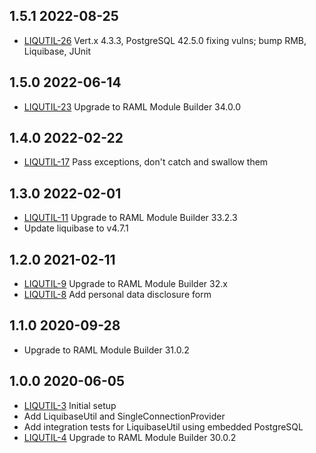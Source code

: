 ## 1.5.1 2022-08-25
* [LIQUTIL-26](https://issues.folio.org/browse/LIQUTIL-26) Vert.x 4.3.3, PostgreSQL 42.5.0 fixing vulns; bump RMB, Liquibase, JUnit

## 1.5.0 2022-06-14
* [LIQUTIL-23](https://issues.folio.org/browse/LIQUTIL-23) Upgrade to RAML Module Builder 34.0.0

## 1.4.0 2022-02-22
* [LIQUTIL-17](https://issues.folio.org/browse/LIQUTIL-17) Pass exceptions, don't catch and swallow them

## 1.3.0 2022-02-01
* [LIQUTIL-11](https://issues.folio.org/browse/LIQUTIL-11) Upgrade to RAML Module Builder 33.2.3
* Update liquibase to v4.7.1

## 1.2.0 2021-02-11
* [LIQUTIL-9](https://issues.folio.org/browse/LIQUTIL-9) Upgrade to RAML Module Builder 32.x
* [LIQUTIL-8](https://issues.folio.org/browse/LIQUTIL-8) Add personal data disclosure form

## 1.1.0 2020-09-28
* Upgrade to RAML Module Builder 31.0.2

## 1.0.0 2020-06-05
 * [LIQUTIL-3](https://issues.folio.org/browse/LIQUTIL-3) Initial setup
 * Add LiquibaseUtil and SingleConnectionProvider
 * Add integration tests for LiquibaseUtil using embedded PostgreSQL
 * [LIQUTIL-4](https://issues.folio.org/browse/LIQUTIL-4) Upgrade to RAML Module Builder 30.0.2

